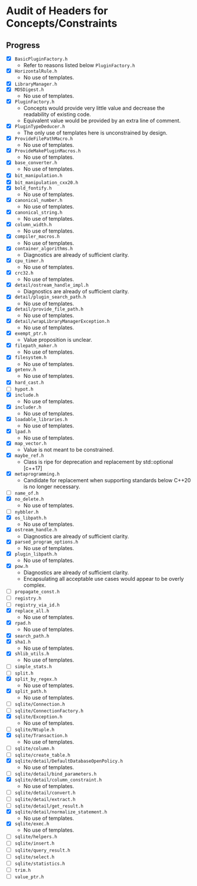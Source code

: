 # Audit of Headers for Concepts/Constraints

## Progress

* [x] `BasicPluginFactory.h`
  * Refer to reasons listed below `PluginFactory.h`
* [x] `HorizontalRule.h`
  * No use of templates.
* [x] `LibraryManager.h`
* [x] `MD5Digest.h`
  * No use of templates.
* [x] `PluginFactory.h`
  * Concepts would provide very little value and decrease the readability of existing code.
  * Equivalent value would be provided by an extra line of comment.
* [x] `PluginTypeDeducer.h`
  * The only use of templates here is unconstrained by design.
* [x] `ProvideFilePathMacro.h`
  * No use of templates.
* [x] `ProvideMakePluginMacros.h`
  * No use of templates.
* [x] `base_converter.h`
  * No use of templates.
* [x] `bit_manipulation.h`
* [x] `bit_manipulation_cxx20.h`
* [x] `bold_fontify.h`
  * No use of templates.
* [x] `canonical_number.h`
  * No use of templates.
* [x] `canonical_string.h`
  * No use of templates.
* [x] `column_width.h`
  * No use of templates.
* [x] `compiler_macros.h`
  * No use of templates.
* [x] `container_algorithms.h`
  * Diagnostics are already of sufficient clarity.
* [x] `cpu_timer.h`
  * No use of templates.
* [x] `crc32.h`
  * No use of templates.
* [x] `detail/ostream_handle_impl.h`
  * Diagnostics are already of sufficient clarity.
* [x] `detail/plugin_search_path.h`
  * No use of templates.
* [x] `detail/provide_file_path.h`
  * No use of templates.
* [x] `detail/wrapLibraryManagerException.h`
  * No use of templates.
* [x] `exempt_ptr.h`
  * Value proposition is unclear.
* [x] `filepath_maker.h`
  * No use of templates.
* [x] `filesystem.h`
  * No use of templates.
* [x] `getenv.h`
  * No use of templates.
* [x] `hard_cast.h`
* [ ] `hypot.h`
* [x] `include.h`
  * No use of templates.
* [x] `includer.h`
  * No use of templates.
* [x] `loadable_libraries.h`
  * No use of templates.
* [x] `lpad.h`
  * No use of templates.
* [x] `map_vector.h`
  * Value is not meant to be constrained.
* [x] `maybe_ref.h`
  * Class is ripe for deprecation and replacement by std::optional [c++17]
* [x] `metaprogramming.h`
  * Candidate for replacement when supporting standards below C++20 is no longer necessary.
* [ ] `name_of.h`
* [x] `no_delete.h`
  * No use of templates.
* [ ] `nybbler.h`
* [x] `os_libpath.h`
  * No use of templates.
* [x] `ostream_handle.h`
  * Diagnostics are already of sufficient clarity.
* [x] `parsed_program_options.h`
  * No use of templates.
* [x] `plugin_libpath.h`
  * No use of templates.
* [x] `pow.h`
  * Diagnostics are already of sufficient clarity.
  * Encapsulating all acceptable use cases would appear to be overly
    complex.
* [ ] `propagate_const.h`
* [ ] `registry.h`
* [ ] `registry_via_id.h`
* [x] `replace_all.h`
  * No use of templates.
* [x] `rpad.h`
  * No use of templates.
* [x] `search_path.h`
* [x] `sha1.h`
  * No use of templates.
* [x] `shlib_utils.h`
  * No use of templates.
* [ ] `simple_stats.h`
* [ ] `split.h`
* [x] `split_by_regex.h`
  * No use of templates.
* [x] `split_path.h`
  * No use of templates.
* [ ] `sqlite/Connection.h`
* [ ] `sqlite/ConnectionFactory.h`
* [x] `sqlite/Exception.h`
  * No use of templates.
* [ ] `sqlite/Ntuple.h`
* [x] `sqlite/Transaction.h`
  * No use of templates.
* [ ] `sqlite/column.h`
* [ ] `sqlite/create_table.h`
* [x] `sqlite/detail/DefaultDatabaseOpenPolicy.h`
  * No use of templates.
* [ ] `sqlite/detail/bind_parameters.h`
* [x] `sqlite/detail/column_constraint.h`
  * No use of templates.
* [ ] `sqlite/detail/convert.h`
* [ ] `sqlite/detail/extract.h`
* [ ] `sqlite/detail/get_result.h`
* [x] `sqlite/detail/normalize_statement.h`
  * No use of templates.
* [x] `sqlite/exec.h`
  * No use of templates.
* [ ] `sqlite/helpers.h`
* [ ] `sqlite/insert.h`
* [ ] `sqlite/query_result.h`
* [ ] `sqlite/select.h`
* [ ] `sqlite/statistics.h`
* [ ] `trim.h`
* [ ] `value_ptr.h`
